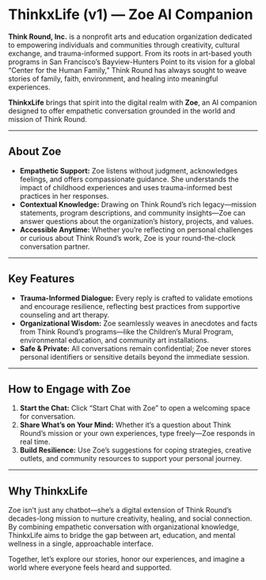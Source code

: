 # ThinkxLife (v1) — Zoe AI Companion

**Think Round, Inc.** is a nonprofit arts and education organization dedicated to empowering individuals and communities through creativity, cultural exchange, and trauma-informed support. From its roots in art-based youth programs in San Francisco’s Bayview-Hunters Point to its vision for a global “Center for the Human Family,” Think Round has always sought to weave stories of family, faith, environment, and healing into meaningful experiences.

**ThinkxLife** brings that spirit into the digital realm with **Zoe**, an AI companion designed to offer empathetic conversation grounded in the world and mission of Think Round.

---

## About Zoe

* **Empathetic Support:** Zoe listens without judgment, acknowledges feelings, and offers compassionate guidance. She understands the impact of childhood experiences and uses trauma-informed best practices in her responses.
* **Contextual Knowledge:** Drawing on Think Round’s rich legacy—mission statements, program descriptions, and community insights—Zoe can answer questions about the organization’s history, projects, and values.
* **Accessible Anytime:** Whether you’re reflecting on personal challenges or curious about Think Round’s work, Zoe is your round-the-clock conversation partner.

---

## Key Features

* **Trauma-Informed Dialogue:** Every reply is crafted to validate emotions and encourage resilience, reflecting best practices from supportive counseling and art therapy.
* **Organizational Wisdom:** Zoe seamlessly weaves in anecdotes and facts from Think Round’s programs—like the Children’s Mural Program, environmental education, and community art installations.
* **Safe & Private:** All conversations remain confidential; Zoe never stores personal identifiers or sensitive details beyond the immediate session.

---

## How to Engage with Zoe

1. **Start the Chat:** Click “Start Chat with Zoe” to open a welcoming space for conversation.
2. **Share What’s on Your Mind:** Whether it’s a question about Think Round’s mission or your own experiences, type freely—Zoe responds in real time.
3. **Build Resilience:** Use Zoe’s suggestions for coping strategies, creative outlets, and community resources to support your personal journey.

---

## Why ThinkxLife

Zoe isn’t just any chatbot—she’s a digital extension of Think Round’s decades-long mission to nurture creativity, healing, and social connection. By combining empathetic conversation with organizational knowledge, ThinkxLife aims to bridge the gap between art, education, and mental wellness in a single, approachable interface.

Together, let’s explore our stories, honor our experiences, and imagine a world where everyone feels heard and supported.
